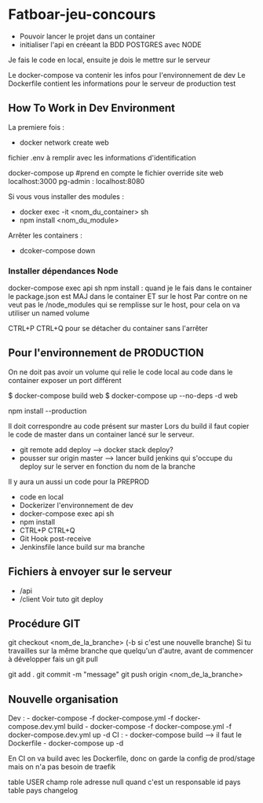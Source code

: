 # Fatboar-jeu-concours

- Pouvoir lancer le projet dans un container
- initialiser l'api en créeant la BDD POSTGRES avec NODE

Je fais le code en local, ensuite je dois le mettre sur le serveur

Le docker-compose va contenir les infos pour l'environnement de dev
Le Dockerfile contient les informations pour le serveur de production test

## How To Work in Dev Environment

La premiere fois :

- docker network create web

fichier .env à remplir avec les informations d'identification

docker-compose up #prend en compte le fichier override
site web localhost:3000
pg-admin : localhost:8080

Si vous vous installer des modules :

- docker exec -it <nom_du_container> sh
- npm install <nom_du_module>

Arrêter les containers :

- dcoker-compose down

### Installer dépendances Node

docker-compose exec api sh
npm install : quand je le fais dans le container le package.json est MAJ dans le container ET sur le host
Par contre on ne veut pas le /node_modules qui se remplisse sur le host, pour cela on va utiliser un named volume

CTRL+P CTRL+Q pour se détacher du container sans l'arrêter

## Pour l'environnement de PRODUCTION

On ne doit pas avoir un volume qui relie le code local au code dans le container
exposer un port différent

$ docker-compose build web
$ docker-compose up --no-deps -d web

npm install --production

Il doit correspondre au code présent sur master
Lors du build il faut copier le code de master dans un container lancé sur le serveur.

- git remote add deploy --> docker stack deploy?
- pousser sur origin master --> lancer build jenkins qui s'occupe du deploy sur le server en fonction du nom de la branche

Il y aura un aussi un code pour la PREPROD

- code en local
- Dockerizer l'environnement de dev
- docker-compose exec api sh
- npm install
- CTRL+P CTRL+Q
- Git Hook post-receive
- Jenkinsfile lance build sur ma branche

## Fichiers à envoyer sur le serveur

- /api
- /client
Voir tuto git deploy

## Procédure GIT

git checkout <nom_de_la_branche> (-b si c'est une nouvelle branche)
Si tu travailles sur la même branche que quelqu'un d'autre, avant de commencer à développer fais un git pull

git add .
git commit -m "message"
git push origin <nom_de_la_branche>

## Nouvelle organisation

Dev :
    -  docker-compose -f docker-compose.yml -f docker-compose.dev.yml build
    -  docker-compose -f docker-compose.yml -f docker-compose.dev.yml up -d
CI :
    - docker-compose build --> il faut le Dockerfile
    - docker-compose up -d

En CI on va build avec les Dockerfile, donc on garde la config de prod/stage mais on n'a pas besoin de traefik

table USER
champ role
adresse null quand c'est un responsable
id pays table pays
changelog